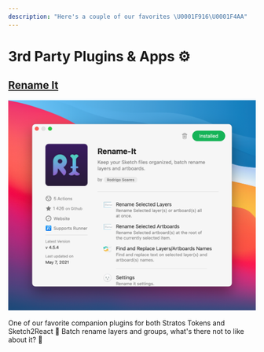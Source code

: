 ```yaml
---
description: "Here's a couple of our favorites \U0001F916\U0001F4AA"
---
```


# 3rd Party Plugins & Apps ⚙️

## [Rename It](https://renameit.design/sketch/)

![](../.gitbook/assets/renameit-plugin.png)

One of our favorite companion plugins for both Stratos Tokens and Sketch2React 🙌 Batch rename layers and groups, what's there not to like about it? 🧡



